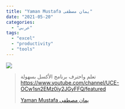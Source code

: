 ```yaml
---
title: "Yaman Mustafa يمان مصطفى"
date: "2021-05-20"
categories:
  - "عربي"
tags:
  - "excel"
  - "productivity"
  - "tools"
---
```


![](https://yt3.ggpht.com/ytc/AAUvwnjlP1AXr2YLOaQbOTgYuOv0xw99odmg_UuSungjJg=s176-c-k-c0x00ffffff-no-rj)

> تعلم واحترف برنامج الأكسل بسهولة https://www.youtube.com/channel/UCE-OCw1sn2EMz0iy2JGyFFQ/featured
>
> [Yaman Mustafa يمان مصطفى](https://www.youtube.com/channel/UCE-OCw1sn2EMz0iy2JGyFFQ/featured)
